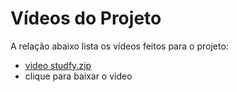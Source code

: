 # Vídeos do Projeto
A relação abaixo lista os vídeos feitos para o projeto:
 - [video studfy.zip](https://github.com/ICEI-PUC-Minas-PMGCC-TI/ti-1-pmg-cc-m-20231-tiaw-questoes-sobre-educacao-1/files/11932200/video.studfy.zip)
 - clique para baixar o vídeo
